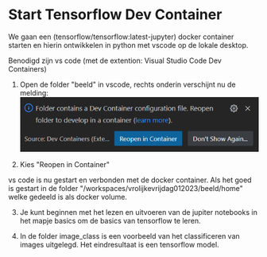 # Start Tensorflow Dev Container

We gaan een (tensorflow/tensorflow:latest-jupyter) docker container starten en hierin ontwikkelen in python met vscode op de lokale desktop.

Benodigd zijn vs code (met de extention: Visual Studio Code Dev Containers)

1. Open de folder "beeld" in vscode, rechts onderin verschijnt nu de melding:
 ![reopen](.images/reopen_in_container.png)

2. Kies "Reopen in Container"

vs code is nu gestart en verbonden met de docker container. Als het goed is gestart in de folder "/workspaces/vrolijkevrijdag012023/beeld/home" welke gedeeld is als docker volume.

3. Je kunt beginnen met het lezen en uitvoeren van de jupiter notebooks in het mapje basics om de basics van tensorflow te leren.

4. In de folder image_class is een voorbeeld van het classificeren van images uitgelegd. Het eindresultaat is een tensorflow model.
